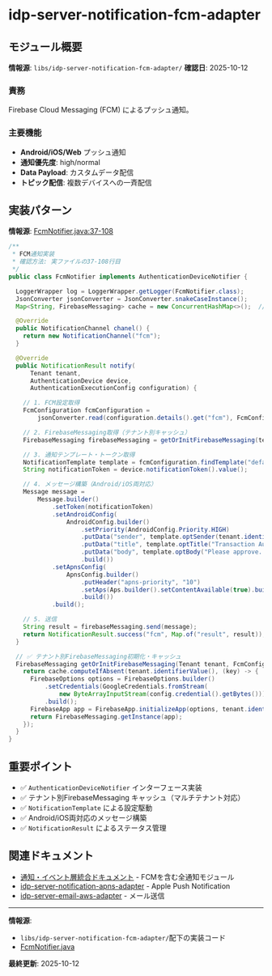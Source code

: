 # idp-server-notification-fcm-adapter

## モジュール概要

**情報源**: `libs/idp-server-notification-fcm-adapter/`
**確認日**: 2025-10-12

### 責務

Firebase Cloud Messaging (FCM) によるプッシュ通知。

### 主要機能

- **Android/iOS/Web** プッシュ通知
- **通知優先度**: high/normal
- **Data Payload**: カスタムデータ配信
- **トピック配信**: 複数デバイスへの一斉配信

## 実装パターン

**情報源**: [FcmNotifier.java:37-108](../../libs/idp-server-notification-fcm-adapter/src/main/java/org/idp/server/notification/push/fcm/FcmNotifier.java#L37-L108)

```java
/**
 * FCM通知実装
 * 確認方法: 実ファイルの37-108行目
 */
public class FcmNotifier implements AuthenticationDeviceNotifier {

  LoggerWrapper log = LoggerWrapper.getLogger(FcmNotifier.class);
  JsonConverter jsonConverter = JsonConverter.snakeCaseInstance();
  Map<String, FirebaseMessaging> cache = new ConcurrentHashMap<>();  // ✅ テナント別キャッシュ

  @Override
  public NotificationChannel chanel() {
    return new NotificationChannel("fcm");
  }

  @Override
  public NotificationResult notify(
      Tenant tenant,
      AuthenticationDevice device,
      AuthenticationExecutionConfig configuration) {

    // 1. FCM設定取得
    FcmConfiguration fcmConfiguration =
        jsonConverter.read(configuration.details().get("fcm"), FcmConfiguration.class);

    // 2. FirebaseMessaging取得（テナント別キャッシュ）
    FirebaseMessaging firebaseMessaging = getOrInitFirebaseMessaging(tenant, fcmConfiguration);

    // 3. 通知テンプレート・トークン取得
    NotificationTemplate template = fcmConfiguration.findTemplate("default");
    String notificationToken = device.notificationToken().value();

    // 4. メッセージ構築（Android/iOS両対応）
    Message message =
        Message.builder()
            .setToken(notificationToken)
            .setAndroidConfig(
                AndroidConfig.builder()
                    .setPriority(AndroidConfig.Priority.HIGH)
                    .putData("sender", template.optSender(tenant.identifierValue()))
                    .putData("title", template.optTitle("Transaction Authentication"))
                    .putData("body", template.optBody("Please approve..."))
                    .build())
            .setApnsConfig(
                ApnsConfig.builder()
                    .putHeader("apns-priority", "10")
                    .setAps(Aps.builder().setContentAvailable(true).build())
                    .build())
            .build();

    // 5. 送信
    String result = firebaseMessaging.send(message);
    return NotificationResult.success("fcm", Map.of("result", result));
  }

  // ✅ テナント別FirebaseMessaging初期化・キャッシュ
  FirebaseMessaging getOrInitFirebaseMessaging(Tenant tenant, FcmConfiguration config) {
    return cache.computeIfAbsent(tenant.identifierValue(), (key) -> {
      FirebaseOptions options = FirebaseOptions.builder()
          .setCredentials(GoogleCredentials.fromStream(
              new ByteArrayInputStream(config.credential().getBytes())))
          .build();
      FirebaseApp app = FirebaseApp.initializeApp(options, tenant.identifierValue());
      return FirebaseMessaging.getInstance(app);
    });
  }
}
```

## 重要ポイント

- ✅ `AuthenticationDeviceNotifier` インターフェース実装
- ✅ テナント別FirebaseMessaging キャッシュ（マルチテナント対応）
- ✅ `NotificationTemplate` による設定駆動
- ✅ Android/iOS両対応のメッセージ構築
- ✅ `NotificationResult` によるステータス管理

## 関連ドキュメント

- [通知・イベント層統合ドキュメント](./ai-50-notification-security-event.md) - FCMを含む全通知モジュール
- [idp-server-notification-apns-adapter](./ai-52-notification-apns.md) - Apple Push Notification
- [idp-server-email-aws-adapter](./ai-53-email-aws.md) - メール送信

---

**情報源**:
- `libs/idp-server-notification-fcm-adapter/`配下の実装コード
- [FcmNotifier.java](../../libs/idp-server-notification-fcm-adapter/src/main/java/org/idp/server/notification/push/fcm/FcmNotifier.java)

**最終更新**: 2025-10-12
